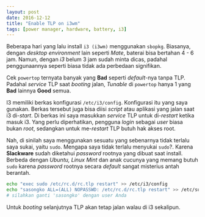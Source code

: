 ```yaml
---
layout: post
date: 2016-12-12
title: "Enable TLP on i3wm"
tags: [power manager, hardware, battery, i3]
---
```

Beberapa hari yang lalu install <code>i3 (i3wm)</code> menggunakan <code>sbopkg</code>. Biasanya, dengan _desktop environment_ lain seperti _Mate_, baterai bisa bertahan 4 - 6 jam. Namun, dengan _i3_ belum 3 jam sudah minta dicas, padahal penggunaannya seperti biasa tidak ada perbedaan signifikan.

Cek <code>powertop</code> ternyata banyak yang **Bad** seperti _default_-nya tanpa TLP. Padahal _service_ TLP saat _booting_ jalan, _Tunable_ di <code>powertop</code> hanya 1 yang **Bad** lainnya **Good** semua.

I3 memiliki berkas konfigurasi <code>/etc/i3/config</code>. Konfigurasi itu yang saya gunakan. Berkas tersebut juga bisa diisi _script_ atau aplikasi yang jalan saat i3 di-_start_. Di berkas ini saya masukkan _service_ TLP untuk di-_restart_ ketika masuk i3. Yang perlu diperhatikan, pengguna _login_ sebagai _user_ biasa bukan _root_, sedangkan untuk me-_restart_ TLP butuh hak akses root.

Nah, di sinilah saya menggunakan sesuatu yang sebenarnya tidak terlalu saya sukai, yaitu <code>sudo</code>. Mengapa saya tidak terlalu menyukai <code>sudo</code>?. Karena **Slackware** sudah diketahui _password_ rootnya yang dibuat saat install. Berbeda dengan _Ubuntu, Linux Mint_ dan anak cucunya yang memang butuh <code>sudo</code> karena _password_ rootnya secara _default_ sangat misterius antah berantah.

```bash
echo "exec sudo /etc/rc.d/rc.tlp restart" >> /etc/i3/config
echo "sasongko ALL=(ALL) NOPASSWD: /etc/rc.d/rc.tlp restart" >> /etc/sudoers
# silahkan ganti 'sasongko' dengan user Anda
```

Untuk _booting_ selanjutnya TLP akan tetap jalan walau di i3 sekalipun.
